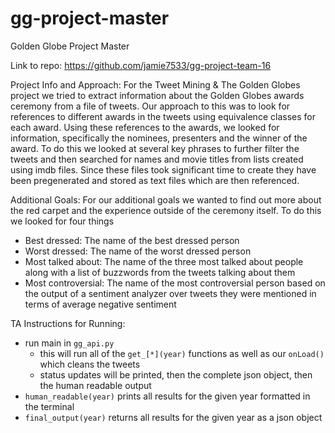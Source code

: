 # gg-project-master
Golden Globe Project Master

Link to repo: https://github.com/jamie7533/gg-project-team-16

Project Info and Approach:
For the Tweet Mining & The Golden Globes project we tried to extract information about the Golden Globes awards ceremony from a file of tweets. 
Our approach to this was to look for references to different awards in the tweets using equivalence classes for each award. Using these references 
to the awards, we looked for information, specifically the nominees, presenters and the winner of the award. To do this we looked at several key
phrases to further filter the tweets and then searched for names and movie titles from lists created using imdb files. Since these files took 
significant time to create they have been pregenerated and stored as text files which are then referenced. 

Additional Goals:
For our additional goals we wanted to find out more about the red carpet and the experience outside of the ceremony itself.
To do this we looked for four things
* Best dressed: The name of the best dressed person
* Worst dressed: The name of the worst dressed person
* Most talked about: The name of the three most talked about people along with a list of buzzwords from the tweets talking about them
* Most controversial: The name of the most controversial person based on the output of a sentiment analyzer over tweets they were mentioned in terms of average negative sentiment

TA Instructions for Running:
* run main in `gg_api.py`
  * this will run all of the `get_[*](year)` functions as well as our `onLoad()` which cleans the tweets 
  * status updates will be printed, then the complete json object, then the human readable output
* `human_readable(year)` prints all results for the given year formatted in the terminal
* `final_output(year)` returns all results for the given year as a json object